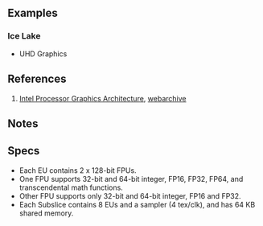 
## Examples

### Ice Lake
* UHD Graphics


## References

1. [Intel Processor Graphics Architecture](https://cdrdv2-public.intel.com/686065/the-architecture-of-intel-processor-graphics-gen11-r1new.pdf), [webarchive](https://web.archive.org/web/20170327110001/https://software.intel.com/sites/default/files/managed/89/92/Intel-Graphics-Architecture-ISA-and-microarchitecture.pdf)

## Notes

## Specs

* Each EU contains 2 x 128-bit FPUs.
* One FPU supports 32-bit and 64-bit integer, FP16, FP32, FP64, and transcendental math functions.
* Other FPU supports only 32-bit and 64-bit integer, FP16 and FP32.
* Each Subslice contains 8 EUs and a sampler (4 tex/clk), and has 64 KB shared memory.
